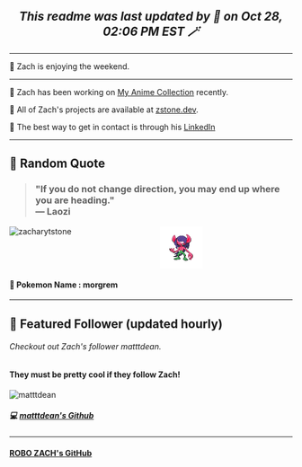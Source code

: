 <h2 align="center" style="font-style: italic; font-weight: bold;">This readme was last updated by 🤖 on Oct 28, 02:06 PM EST 🪄 </h2></a>

---

🤖 Zach is enjoying the weekend.

---

🤖 Zach has been working on [My Anime Collection](https://github.com/ZacharyTStone/My-Anime-Collection) recently.

🤖 All of Zach's projects are available at [zstone.dev](https://www.zstone.dev/).

🤖 The best way to get in contact is through his [LinkedIn](https://www.linkedin.com/in/zacharystone42)

---

<!-- Add a Quotes section -->

## 🤖 Random Quote

<h3>
<blockquote>
  "If you do not change direction, you may end up where you are heading."
<br>— Laozi
</blockquote>
</h3>

<div style="display: flex; flex-wrap: no-wrap; width: 100%; gap: 16px">
        <img width="50%" src="https://github-readme-streak-stats.herokuapp.com/?user=zacharytstone" alt="zacharytstone" />
    <img width="15%" class='poke-img' src='https://raw.githubusercontent.com/PokeAPI/sprites/master/sprites/pokemon/860.png' alt='morgrem'/>
</div>

#### 🤖 Pokemon Name : morgrem</span>

---

## 🤖 Featured Follower (updated hourly)

###### Checkout out Zach's follower matttdean.

#### They must be pretty cool if they follow Zach!

<img style="width: 10%" class='github-img' src='https://avatars.githubusercontent.com/u/37552721?v=4' alt='matttdean'/>

##### 💻 [matttdean's Github](https://github.com/matttdean)

---

#### [ROBO ZACH's GitHub](https://github.com/ROBO-ZACH)
